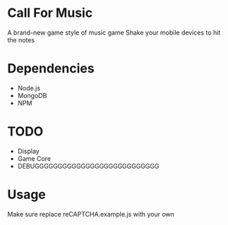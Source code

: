Call For Music
===

A brand-new game style of music game
Shake your mobile devices to hit the notes

# Dependencies
- Node.js
- MongoDB
- NPM

# TODO
- Display
- Game Core
- DEBUGGGGGGGGGGGGGGGGGGGGGGGGGGG

# Usage
Make sure replace reCAPTCHA.example.js with your own